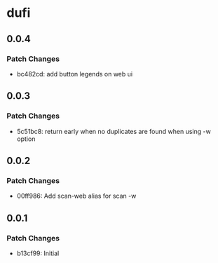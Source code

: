 # dufi

## 0.0.4

### Patch Changes

-   bc482cd: add button legends on web ui

## 0.0.3

### Patch Changes

-   5c51bc8: return early when no duplicates are found when using -w option

## 0.0.2

### Patch Changes

-   00ff986: Add scan-web alias for scan -w

## 0.0.1

### Patch Changes

-   b13cf99: Initial
